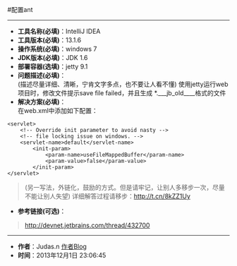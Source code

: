 #配置ant

---

* **工具名称(必填)**：IntelliJ IDEA
* **工具版本(必填)**：13.1.6
* **操作系统(必填)**：windows 7
* **JDK版本(必填)**：JDK 1.6
* **部署容器(选填)**：jetty 9.1
* **问题描述(必填)**：  
(描述尽量详细、清晰，宁肯文字多点，也不要让人看不懂)
使用jetty运行web项目时，修改文件提示save file failed，并且生成 *.\___jb\_old\____格式的文件
* **解决方案(必填)**：  
在web.xml中添加如下配置：
```
<servlet>       
	<!-- Override init parameter to avoid nasty -->       
	<!-- file locking issue on windows. -->       
	<servlet-name>default</servlet-name>       
		<init-param>           
			<param-name>useFileMappedBuffer</param-name>           
			<param-value>false</param-value>       
		</init-param> 
</servlet>
```
>(另一写法，外链化，鼓励的方式。但是请牢记，让别人多移步一次，尽量不能让别人失望)
>详细解答过程请移步：http://t.cn/8kZZ1Uy

* **参考链接(可选)**：
>http://devnet.jetbrains.com/thread/432700

---

* **作者**：Judas.n [作者Blog](http://www.YouMeek.com "个人博客")
* **时间**：2013年12月1日 23:06:45
